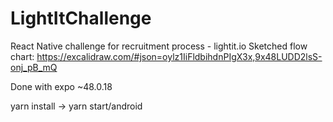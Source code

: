 # LightItChallenge
React Native challenge for recruitment process - lightit.io
Sketched flow chart: https://excalidraw.com/#json=oylz1IiFldbihdnPIgX3x,9x48LUDD2lsS-onj_pB_mQ

Done with expo ~48.0.18

yarn install -> yarn start/android